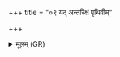 +++
title = "०९ यद् अन्तरिक्षं पृथिवीम्"

+++
<details><summary>मूलम् (GR)</summary>

यद् अन्तरिक्षं पृथिवीम् उत द्यां  
यन् मातरं पितरं वा जिहिंसिम । +++(Bhatt. proposes jihiṃsa)+++  
अग्निर् मा तस्माद् एनसो  
गार्हपत्यः प्र मुञ्चतु ॥
</details>